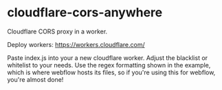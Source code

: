 # cloudflare-cors-anywhere
Cloudflare CORS proxy in a worker.

Deploy workers:
https://workers.cloudflare.com/

Paste index.js into your a new cloudflare worker.
Adjust the blacklist or whitelist to your needs.
Use the regex formatting shown in the example, which is where webflow hosts its files, so if you're using this for webflow, you're almost done!
